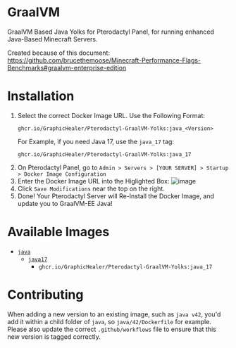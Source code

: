 # GraalVM
GraalVM Based Java Yolks for Pterodactyl Panel, for running enhanced Java-Based Minecraft Servers.

Created because of this document: https://github.com/brucethemoose/Minecraft-Performance-Flags-Benchmarks#graalvm-enterprise-edition

# Installation
1. Select the correct Docker Image URL.
   Use the Following Format:
   ```
   ghcr.io/GraphicHealer/Pterodactyl-GraalVM-Yolks:java_<Version>
   ```
   For Example, if you need Java 17, use the `java_17` tag:
   ```
   ghcr.io/GraphicHealer/Pterodactyl-GraalVM-Yolks:java_17
   ```
3. On Pterodactyl Panel, go to `Admin > Servers > [YOUR SERVER] > Startup > Docker Image Configuration`
4. Enter the Docker Image URL into the Higlighted Box:
![image](https://github.com/user-attachments/assets/8cee1d08-a8ae-4336-89f2-94945ddb690a)
5. Click `Save Modifications` near the top on the right.
6. Done! Your Pterodactyl Server will Re-Install the Docker Image, and update you to GraalVM-EE Java!

# Available Images

* [`java`](https://github.com/GraphicHealer/Pterodactyl-GraalVM-Yolks/tree/master/java)
  * [`java17`](https://github.com/GraphicHealer/Pterodactyl-GraalVM-Yolks/tree/master/java/17)
    * `ghcr.io/GraphicHealer/Pterodactyl-GraalVM-Yolks:java_17`

# Contributing

When adding a new version to an existing image, such as `java v42`, you'd add it within a child folder of `java`, so
`java/42/Dockerfile` for example. Please also update the correct `.github/workflows` file to ensure that this new version
is tagged correctly.
